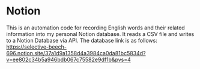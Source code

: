 # Notion
This is an automation code for recording English words and their related information into my personal Notion database.
It reads a CSV file and writes to a Notion Database via API.
The database link is as follows: https://selective-beech-696.notion.site/37a1d9a1358d4a3984ca0da81bc5834d?v=ee802c34b5a946bdb067c75582e9df1b&pvs=4
